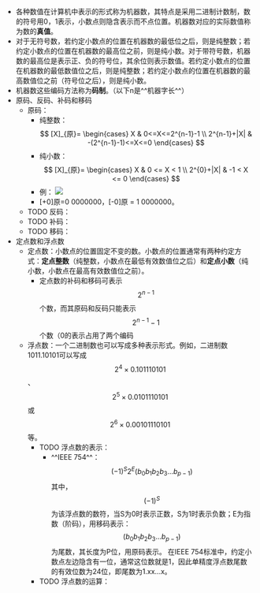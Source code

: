 - 各种数值在计算机中表示的形式称为机器数，其特点是采用二进制计数制，数的符号用0，1表示，小数点则隐含表示而不点位置。机器数对应的实际数值称为数的**真值**。
- 对于无符号数，若约定小数点的位置在机器数的最低位之后，则是纯整数；若约定小数点的位置在机器数的最高位之前，则是纯小数。对于带符号数，机器数的最高位是表示正、负的符号位，其余位则表示数值。若约定小数点的位置在机器数的最低数值位之后，则是纯整数；若约定小数点的位置在机器数的最高数值位之前（符号位之后），则是纯小数。
- 机器数这些编码方法称为**码制**。（以下n是^^机器字长^^）
- 原码、反码、补码和移码
	- 原码：
		- 纯整数：
		  $$
		  [X]_{原}= 
		  \begin{cases}
		  X & 0<=X<=2^{n-1}-1 \\
		  2^{n-1}+|X| & -(2^{n-1}-1)<=X<=0
		  \end{cases}
		  $$
		- 纯小数：
		  $$
		  [X]_{原}=
		  \begin{cases}
		  X & 0 <= X < 1 \\
		  2^{0}+|X| & -1 < X <= 0
		  \end{cases}
		  $$
		- 例： ![](http://www.plantuml.com/plantuml/svg/SoWkIImgoIhEp-FYgkPI00AbQ6t3sATzyvMib0mK3C30K4a7BcLa3fSqX024f8afGgEXWQ4XiaO3FRXad274MBYaBin2GmmBTH4M6c9Og0ktq133Gbs4XOPm2xbgkHnIyrB0tWK0)
		- [+0]原=0 0000000，[-0]原 = 1 0000000。
	- TODO 反码：
	- TODO 补码：
	- TODO 移码：
- 定点数和浮点数
	- 定点数：小数点的位置固定不变的数。小数点的位置通常有两种约定方式：**定点整数**（纯整数，小数点在最低有效数值位之后）和**定点小数**（纯小数，小数点在最高有效数值位之前）。
		- 定点数的补码和移码可表示$$2^{n-1}$$个数，而其原码和反码只能表示$$2^{n-1}-1$$个数（0的表示占用了两个编码
	- 浮点数：一个二进制数也可以写成多种表示形式。例如，二进制数1011.10101可以写成$$2^4 \times 0.101110101$$、$$2^5 \times 0.0101110101$$或$$2^6 \times 0.00101110101$$等。
		- TODO 浮点数的表示：
			- ^^IEEE 754^^：
			  $$
			  (-1)^S2^E(b_{0}b_{1}b_{2}b_{3}...b_{p-1})
			  $$
			  其中，$$(-1)^S$$为该浮点数的数符，当S为0时表示正数，S为1时表示负数；E为指数（阶码），用移码表示：$$(b_0 b_1 b_2 b_3...b_{p-1})$$为尾数，其长度为P位，用原码表示。
			  在IEEE 754标准中，约定小数点左边隐含有一位，通常这位数就是1，因此单精度浮点数尾数的有效位数为24位，即尾数为1.xx...x。
		- TODO 浮点数的运算：